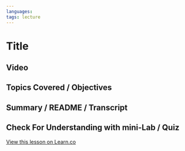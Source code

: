 ```yaml
---
languages: 
tags: lecture
---
```


# Title

## Video

## Topics Covered / Objectives

## Summary / README / Transcript

## Check For Understanding with mini-Lab / Quiz
<a href='https://learn.co/lessons/javascript-functions-scope-context' data-visibility='hidden'>View this lesson on Learn.co</a>
